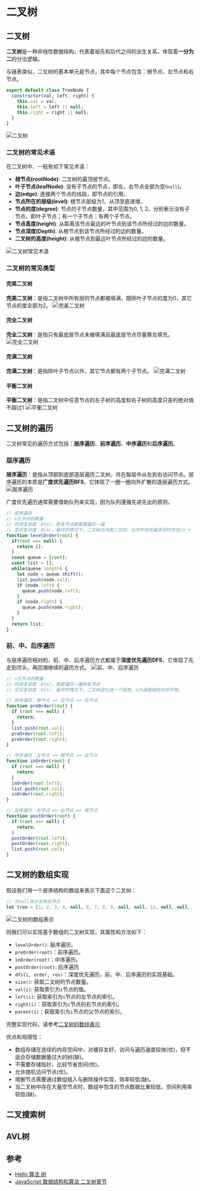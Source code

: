 # 二叉树

## 二叉树
**二叉树**是一种非线性数据结构，代表着祖先和后代之间的派生关系，体现着**一分为二**的分治逻辑。

与链表类似，二叉树的基本单元是节点，其中每个节点包含：根节点、左节点和右节点。
```js
export default class TreeNode {
  constructor(val, left, right) {
    this.val = val;
    this.left = left || null;
    this.right = right || null;
  }
}
```
![二叉树](https://www.hello-algo.com/chapter_tree/binary_tree.assets/binary_tree_definition.png)

### 二叉树的常见术语
在二叉树中，一般有如下常见术语：
* **根节点(rootNode)**: 二叉树的最顶层节点。
* **叶子节点(leafNode)**: 没有子节点的节点，即左、右节点全部为空(`null`)。
* **边(edge)**: 连接两个节点的线段，即节点的引用。
* **节点所在的层级(level)**: 根节点层级为1，从顶至底递增。
* **节点的度(degree)**: 节点的子节点数量，其中范围为0, 1, 2。分别表示没有子节点，即叶子节点；有一个子节点；有两个子节点。
* **节点高度(height)**: 从距离该节点最远的叶节点到该节点所经过的边的数量。
* **节点深度(Depth)**: 从根节点到该节点所经过的边的数量。
* **二叉树的高度(height)**: 从根节点到最远叶节点所经过的边的数量。

![二叉树常见术语](https://www.hello-algo.com/chapter_tree/binary_tree.assets/binary_tree_terminology.png)

### 二叉树的常见类型
#### 完美二叉树
**完美二叉树**：是指二叉树中所有层的节点都被填满，既除叶子节点的度为0，其它节点的度全部为2。
![完美二叉树](https://www.hello-algo.com/chapter_tree/binary_tree.assets/perfect_binary_tree.png)

#### 完全二叉树
**完全二叉树**：是指只有最底层节点未被填满且最底层节点尽量靠左填充。
![完全二叉树](https://www.hello-algo.com/chapter_tree/binary_tree.assets/complete_binary_tree.png)

#### 完满二叉树
**完满二叉树**：是指除叶子节点以外，其它节点都有两个子节点。
![完满二叉树](https://www.hello-algo.com/chapter_tree/binary_tree.assets/full_binary_tree.png)

#### 平衡二叉树
**平衡二叉树**：是指二叉树中任意节点的左子树的高度和右子树的高度只差的绝对值不超过1
![平衡二叉树](https://www.hello-algo.com/chapter_tree/binary_tree.assets/balanced_binary_tree.png)


## 二叉树的遍历
二叉树常见的遍历方式包括：**层序遍历**、**前序遍历**、**中序遍历**和**后序遍历**。

### 层序遍历
**层序遍历**：是指从顶部到底部逐层遍历二叉树，并在每层中从左到右访问节点。层序遍历的本质是**广度优先遍历BFS**，它体现了一圈一圈向外扩散的逐层遍历方式。
![层序遍历](https://www.hello-algo.com/chapter_tree/binary_tree_traversal.assets/binary_tree_bfs.png)

广度优先遍历通常需要借助队列来实现，因为队列遵循先进先出的原则。
```js
// 层序遍历
// n为节点的数量
// 时间复杂度：O(n)，所有节点都需要遍历一遍
// 空间复杂度：O(n)，最坏的情况下，二叉树为完美二叉树，队列中存在最多同时存在(n + 1) / 2个节点。 
function levelOrder(root) {
  if(root === null) {
    return [];
  }
  const queue = [root];
  const list = [];
  while(queue.length) {
    let node = queue.shift();
    list.push(node.val);
    if (node.left) {
      queue.push(node.left);
    }
    if (node.right) {
      queue.push(node.right);
    }
  }
  return list;
}
```

### 前、中、后序遍历
与层序遍历相对的，前、中、后序遍历方式都属于**深度优先遍历DFS**，它体现了先走到尽头，再回溯继续的遍历方式。
![前、中、后序遍历](https://www.hello-algo.com/chapter_tree/binary_tree_traversal.assets/binary_tree_dfs.png)
```js
// n为节点的数量
// 时间复杂度：O(n)，需要遍历一遍所有节点
// 空间复杂度：O(n)，最坏的情况下，二叉树退化成一个链表，n为调用栈的内存开销。

// 前序遍历：根节点 => 左节点 => 右节点
function preOrder(root) {
  if (root === null) {
    return;
  }
  list.push(root.val);
  preOrder(root.left);
  preOrder(root.right);
}

// 中序遍历：左节点 => 根节点 => 右节点
function inOrder(root) {
  if (root === null) {
    return;
  }
  inOrder(root.left);
  list.push(root.val);
  inOrder(root.right);
}

// 后序遍历：左节点 => 右节点 => 根节点
function postOrder(root) {
  if (root === null) {
    return;
  }
  postOrder(root.left);
  postOrder(root.right);
  list.push(root.val);
}
```

## 二叉树的数组实现
假设我们用一个层序结构的数组来表示下面这个二叉树：
```js
// 为null表示没有此节点
let tree = [1, 2, 3, 4, null, 6, 7, 8, 9, null, null, 12, null, null, 15];
```
![二叉树的数组表示](https://www.hello-algo.com/chapter_tree/array_representation_of_tree.assets/array_representation_with_empty.png)

则我们可以实现基于数组的二叉树实现，其属性和方法如下：
* `levelOrder()`: 层序遍历。
* `preOrder(root)`：前序遍历。
* `inOrder(root)`：中序遍历。
* `postOrder(root)`: 后序遍历 
* `dfs(i, order, res)`：深度优先遍历，前、中、后序遍历的实现基础。 
* `size()`: 获取二叉树的节点数量。 
* `val(i)`: 获取索引为`i`节点的值。
* `left(i)`: 获取索引为`i`节点的左节点的索引。
* `right(i)`：获取索引为`i`节点的右节点的索引。
* `parent(i)`：获取索引为`i`节点的父节点的索引。

完整实现代码，请参考[二叉树的数组表示](https://github.com/wangtunan/js-algorithm/blob/master/src/tree/arrayBinaryTree.js)

优点和局限性：
* 数组存储在连续的内存空间中，对缓存友好，访问与遍历速度较快(优)，但不适合存储数据量过大的树(缺)。
* 不需要存储指针，比较节省空间(优)。
* 允许随机访问节点(优)。
* 增删节点需要通过数组插入与删除操作实现，效率较低(缺)。
* 当二叉树中存在大量空节点时，数组中包含的节点数据比重较低，空间利用率较低(缺)。

## 二叉搜索树

## AVL树

## 参考
* [Hello 算法 树](https://www.hello-algo.com/chapter_tree/)
* [JavaScript 数据结构和算法 二叉树章节](https://www.ituring.com.cn/book/2653)

